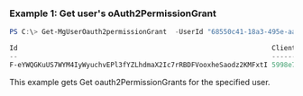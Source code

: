 ### Example 1: Get user's oAuth2PermissionGrant 
```powershell
PS C:\> Get-MgUserOauth2permissionGrant  -UserId "68550c41-18a3-495e-aa1d-cf628c171b48"

Id                                                               ClientId                             ConsentType PrincipalId                          ResourceId                           Scope
--                                                               --------                             ----------- -----------                          ----------                           -----
F-eYWQGKuUS7WYM4IyWyuchvEPl3fYZLhdmaX2Ic7rRBDFVooxheSaodz2KMFxtI 5998e717-8a01-44b9-bb59-83382325b2b9 Principal   68550c41-18a3-495e-aa1d-cf628c171b48 f9106fc8-7d77-4b86-85d9-9a5f621ceeb4  User.Read offline_access profile
```

This example gets Get oauth2PermissionGrants for the specified user.
